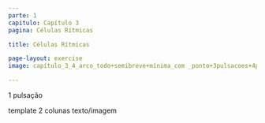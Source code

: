 ```yaml
---
parte: 1
capitulo: Capítulo 3
pagina: Células Rítmicas

title: Células Rítmicas

page-layout: exercise
image: capítulo_3_4_arco_todo+semibreve+mínima_com _ponto+3pulsacoes+4pulsacoes

---
```

1 pulsação

template 2 colunas texto/imagem
